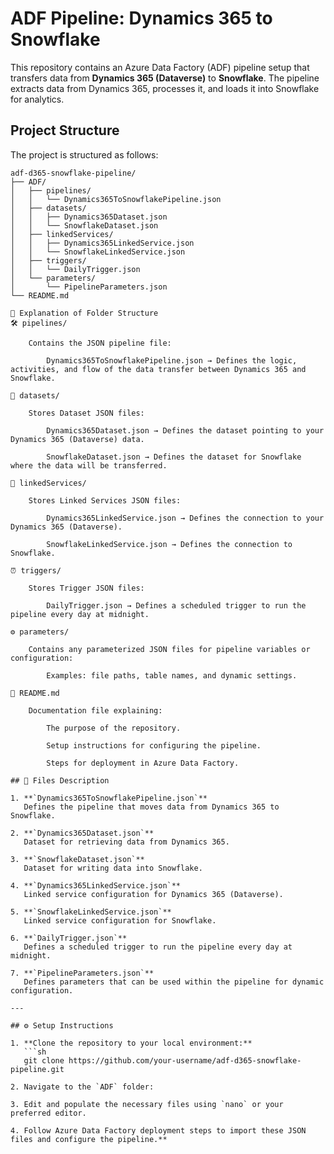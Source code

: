 # ADF Pipeline: Dynamics 365 to Snowflake

This repository contains an Azure Data Factory (ADF) pipeline setup that transfers data from **Dynamics 365 (Dataverse)** to **Snowflake**. The pipeline extracts data from Dynamics 365, processes it, and loads it into Snowflake for analytics.

## Project Structure

The project is structured as follows:

```plaintext
adf-d365-snowflake-pipeline/
├── ADF/
│   ├── pipelines/
│   │   └── Dynamics365ToSnowflakePipeline.json
│   ├── datasets/
│   │   ├── Dynamics365Dataset.json
│   │   └── SnowflakeDataset.json
│   ├── linkedServices/
│   │   ├── Dynamics365LinkedService.json
│   │   └── SnowflakeLinkedService.json
│   ├── triggers/
│   │   └── DailyTrigger.json
│   └── parameters/
│       └── PipelineParameters.json
└── README.md

📂 Explanation of Folder Structure
🛠 pipelines/

    Contains the JSON pipeline file:

        Dynamics365ToSnowflakePipeline.json → Defines the logic, activities, and flow of the data transfer between Dynamics 365 and Snowflake.

📄 datasets/

    Stores Dataset JSON files:

        Dynamics365Dataset.json → Defines the dataset pointing to your Dynamics 365 (Dataverse) data.

        SnowflakeDataset.json → Defines the dataset for Snowflake where the data will be transferred.

🔗 linkedServices/

    Stores Linked Services JSON files:

        Dynamics365LinkedService.json → Defines the connection to your Dynamics 365 (Dataverse).

        SnowflakeLinkedService.json → Defines the connection to Snowflake.

⏰ triggers/

    Stores Trigger JSON files:

        DailyTrigger.json → Defines a scheduled trigger to run the pipeline every day at midnight.

⚙️ parameters/

    Contains any parameterized JSON files for pipeline variables or configuration:

        Examples: file paths, table names, and dynamic settings.

📖 README.md

    Documentation file explaining:

        The purpose of the repository.

        Setup instructions for configuring the pipeline.

        Steps for deployment in Azure Data Factory.

## 📂 Files Description

1. **`Dynamics365ToSnowflakePipeline.json`**  
   Defines the pipeline that moves data from Dynamics 365 to Snowflake.

2. **`Dynamics365Dataset.json`**  
   Dataset for retrieving data from Dynamics 365.

3. **`SnowflakeDataset.json`**  
   Dataset for writing data into Snowflake.

4. **`Dynamics365LinkedService.json`**  
   Linked service configuration for Dynamics 365 (Dataverse).

5. **`SnowflakeLinkedService.json`**  
   Linked service configuration for Snowflake.

6. **`DailyTrigger.json`**  
   Defines a scheduled trigger to run the pipeline every day at midnight.

7. **`PipelineParameters.json`**  
   Defines parameters that can be used within the pipeline for dynamic configuration.

---

## ⚙️ Setup Instructions

1. **Clone the repository to your local environment:**  
   ```sh
   git clone https://github.com/your-username/adf-d365-snowflake-pipeline.git

2. Navigate to the `ADF` folder:

3. Edit and populate the necessary files using `nano` or your preferred editor.

4. Follow Azure Data Factory deployment steps to import these JSON files and configure the pipeline.**
